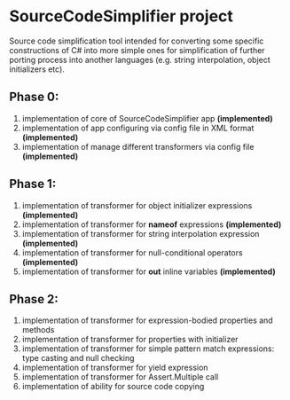 # SourceCodeSimplifier project

Source code simplification tool intended for converting some specific constructions of C# into more simple ones for simplification of further porting process into another languages (e.g. string interpolation, object initializers etc).

## Phase 0:

1. implementation of core of SourceCodeSimplifier app **(implemented)**
1. implementation of app configuring via config file in XML format **(implemented)**
1. implementation of manage different transformers via config file **(implemented)**

## Phase 1:

1. implementation of transformer for object initializer expressions **(implemented)**
1. implementation of transformer for **nameof** expressions **(implemented)**
1. implementation of transformer for string interpolation expression **(implemented)**
1. implementation of transformer for null-conditional operators **(implemented)**
1. implementation of transformer for **out** inline variables **(implemented)**

## Phase 2:

1. implementation of transformer for expression-bodied properties and methods
1. implementation of transformer for properties with initializer
1. implementation of transformer for simple pattern match expressions: type casting and null checking
1. implementation of transformer for yield expression
1. implementation of transformer for Assert.Multiple call
1. implementation of ability for source code copying